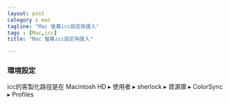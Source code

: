 ```yaml
---
layout: post
category : mac 
tagline: "Mac 螢幕icc設定與匯入"
tags : [Mac,icc]
title: "Mac 螢幕icc設定與匯入"

---
```


### 環境設定
icc的客製化路徑是在
Macintosh HD ▸ 使用者 ▸ sherlock ▸ 資源庫 ▸ ColorSync ▸ Profiles